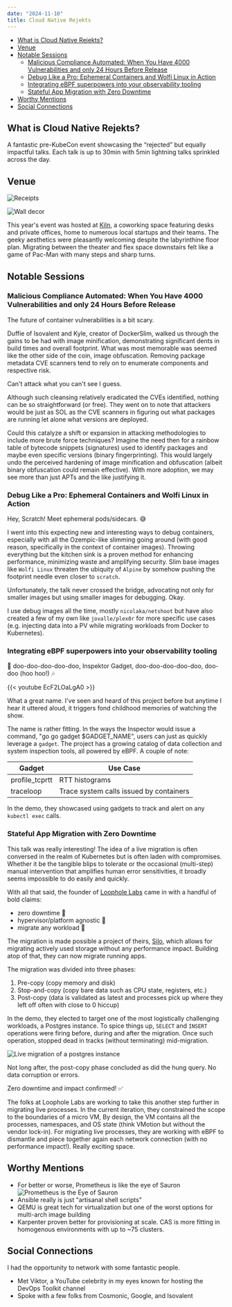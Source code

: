 ```yaml
---
date: "2024-11-10"
title: Cloud Native Rejekts
---
```


- [What is Cloud Native Rejekts?](#what-is-cloud-native-rejekts)
- [Venue](#venue)
- [Notable Sessions](#notable-sessions)
  - [Malicious Compliance Automated: When You Have 4000 Vulnerabilities and only 24 Hours Before Release](#malicious-compliance-automated-when-you-have-4000-vulnerabilities-and-only-24-hours-before-release)
  - [Debug Like a Pro: Ephemeral Containers and Wolfi Linux in Action](#debug-like-a-pro-ephemeral-containers-and-wolfi-linux-in-action)
  - [Integrating eBPF superpowers into your observability tooling](#integrating-ebpf-superpowers-into-your-observability-tooling)
  - [Stateful App Migration with Zero Downtime](#stateful-app-migration-with-zero-downtime)
- [Worthy Mentions](#worthy-mentions)
- [Social Connections](#social-connections)

## What is Cloud Native Rejekts?

A fantastic pre-KubeCon event showcasing the “rejected” but equally impactful talks. Each talk is up to 30min with 5min
lightning talks sprinkled across the day.

## Venue

![Receipts](images/jay-the-rejekt.JPG)

![Wall decor](images/kiln-decor.JPG)

This year's event was hosted at [Kiln](https://maps.app.goo.gl/dWFEufoh9drCqRRP9), a coworking space featuring desks and
private offices, home to numerous local startups and their teams. The geeky aesthetics were pleasantly welcoming despite
the labyrinthine floor plan. Migrating between the theater and flex space downstairs felt like a game of Pac-Man with
many steps and sharp turns.

## Notable Sessions

### Malicious Compliance Automated: When You Have 4000 Vulnerabilities and only 24 Hours Before Release

The future of container vulnerabilities is a bit scary.

Duffie of Isovalent and Kyle, creator of DockerSlim, walked us through the gains to be had with image minification,
demonstrating significant dents in build times and overall footprint. What was most memorable was seemed like the other
side of the coin, image obfuscation. Removing package metadata CVE scanners tend to rely on to enumerate components and
respective risk.

Can't attack what you can't see I guess.

Although such cleansing relatively eradicated the CVEs identified,
nothing can be so straightforward (or free). They went on to note that attackers would be just as SOL as the CVE scanners
in figuring out what packages are running let alone what versions are deployed.

Could this catalyze a shift or expansion in attacking methodologies to include more brute force techniques? Imagine the
need then for a rainbow table of bytecode snippets (signatures) used to identify packages and maybe even specific versions
(binary fingerprinting). This would largely undo the perceived hardening of image minification and obfuscation (albeit
binary obfuscation could remain effective). With more adoption, we may see more than just APTs and the like justifying it.

### Debug Like a Pro: Ephemeral Containers and Wolfi Linux in Action

Hey, Scratch! Meet ephemeral pods/sidecars. 😅

I went into this expecting new and interesting ways to debug containers, especially with all the Ozempic-like slimming
going around (with good reason, specifically in the context of container images). Throwing everything but the kitchen sink
is a proven method for enhancing performance, minimizing waste and amplifying security. Slim base images like `Wolfi Linux`
threaten the ubiquity of `Alpine` by somehow pushing the footprint needle even closer to `scratch`.

Unfortunately, the talk never crossed the bridge, advocating not only for smaller images but using smaller images for
debugging. Okay.

I use debug images all the time, mostly `nicolaka/netshoot` but have also created a few of my own like `jovalle/plex0r`
for more specific use cases (e.g. injecting data into a PV while migrating workloads from Docker to Kubernetes).

### Integrating eBPF superpowers into your observability tooling

🎵 doo-doo-doo-doo-doo, Inspektor Gadget, doo-doo-doo-doo-doo, doo-doo (hoo hoo!) 🎶

{{< youtube EcF2LOaLgA0 >}}

What a great name. I've seen and heard of this project before but anytime I hear it uttered aloud, it triggers fond
childhood memories of watching the show.

The name is rather fitting. In the ways the Inspector would issue a command, "go go gadget $GADGET_NAME", users can just
as quickly leverage a `gadget`. The project has a growing catalog of data collection and system inspection tools, all
powered by eBPF. A couple of note:

| Gadget | Use Case |
|---|---|
| profile_tcprtt | RTT histograms |
| traceloop | Trace system calls issued by containers |

In the demo, they showcased using gadgets to track and alert on any `kubectl exec` calls.

### Stateful App Migration with Zero Downtime

This talk was really interesting! The idea of a live migration is often conversed in the realm of Kubernetes but is often
laden with compromises. Whether it be the tangible blips to tolerate or the occasional (multi-step) manual intervention
that amplifies human error sensitivities, it broadly seems impossible to do easily and quickly.

With all that said, the founder of [Loophole Labs](https://loopholelabs.io/) came in with a handful of bold claims:

- zero downtime 👀
- hypervisor/platform agnostic 🫣
- migrate any workload 🤯

The migration is made possible a project of theirs, [Silo](https://github.com/loopholelabs/silo), which allows for migrating
actively used storage without any performance impact. Building atop of that, they can now migrate running apps.

The migration was divided into three phases:

1. Pre-copy (copy memory and disk)
2. Stop-and-copy (copy bare data such as CPU state, registers, etc.)
3. Post-copy (data is validated as latest and processes pick up where they left off often with close to 0 hiccup)

In the demo, they elected to target one of the most logistically challenging workloads, a Postgres instance. To spice
things up, `SELECT` and `INSERT` operations were firing before, during and after the migration. Once such operation,
stopped dead in tracks (without terminating) mid-migration.

![Live migration of a postgres instance](images/postgres-migration.JPG)

Not long after, the post-copy phase concluded as did the hung query. No data corruption or errors.

Zero downtime and impact confirmed! ✅

The folks at Loophole Labs are working to take this another step further in migrating live processes. In the current
iteration, they constrained the scope to the boundaries of a micro VM, By design, the VM contains all the processes,
namespaces, and OS state (think VMotion but without the vendor lock-in). For migrating live processes, they are working
with eBPF to dismantle and piece together again each network connection (with no performance impact!). Really exciting
space.

## Worthy Mentions

- For better or worse, Prometheus is like the eye of Sauron
![Prometheus is the Eye of Sauron](images/eye-of-sauron.JPG)
- Ansible really is just "artisanal shell scripts"
- QEMU is great tech for virtualization but one of the worst options for multi-arch image building
- Karpenter proven better for provisioning at scale. CAS is more fitting in homogenous environments with up to ~75 clusters.

## Social Connections

I had the opportunity to network with some fantastic people.

- Met Viktor, a YouTube celebrity in my eyes known for hosting the DevOps Toolkit channel
- Spoke with a few folks from Cosmonic, Google, and Isovalent
